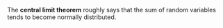 The **central limit theorem** roughly says that the sum of random variables tends to become normally distributed.